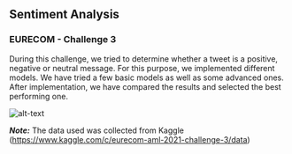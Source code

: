 ## Sentiment Analysis
### EURECOM - Challenge 3

During this challenge, we tried to determine whether a tweet is a positive, negative or neutral message. For this purpose, we
implemented different models. We have tried a few basic models as well as some advanced ones. After implementation, we
have compared the results and selected the best performing one.

![alt-text](https://www.manishmshiva.com/content/images/size/w2000/2021/05/wall-2.jpeg)

___Note:___ The data used was collected from Kaggle (https://www.kaggle.com/c/eurecom-aml-2021-challenge-3/data)
